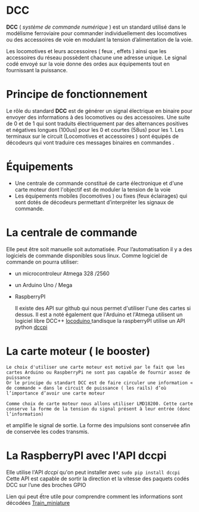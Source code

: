 DCC
===

**DCC** ( *système de commande numérique* ) est un standard utilisé  dans le modélisme ferroviaire pour commander individuellement des locomotives ou des accessoires de voie en modulant 
la tension d’alimentation de la voie.

Les locomotives et leurs accessoires ( feux , effets ) ainsi que les accessoires du réseau possèdent chacune une adresse unique. 
Le signal  codé envoyé sur la voie donne des ordes aux équipements tout en fournissant la puissance.

Principe de fonctionnement
==========================
                                                    
        
Le rôle du standard **DCC** est de générer un signal électrique en binaire pour envoyer  des informations à des locomotives ou des accessoires. 
Une suite de 0 et de 1 qui sont  traduits électriquement par des alternances positives et négatives longues (100us) pour  les 0 et courtes (58us) pour les 1. 
Les terminaux sur le circuit (Locomotives et accessoires ) sont équipés de décodeurs qui vont traduire ces messages  binaires en commandes .
		
Équipements                                   
===========
- Une centrale de commande constitué de carte électronique et d'une carte moteur dont l'objectif est de moduler la tension de la voie
- Les équipements mobiles (locomotives ) ou fixes (feux éclairages) qui sont dotés de décodeurs permettant d’interpréter les signaux de commande.

La centrale de commande
=======================
        
Elle peut être soit manuelle  soit automatisée.
Pour l’automatisation il y a des logiciels de commande disponibles sous linux.
Comme logiciel de commande on pourra utiliser:
 * un microcontroleur Atmega 328 /2560
 * un Arduino Uno / Mega
 * RaspberryPI 

    Il existe des API sur github qui nous permet d'utiliser l'une des cartes si dessus.
    Il est a noté également que l'Arduino et l'Atmega utilisent un logiciel libre DCC++ [locoduino ](https://www.locoduino.org/spip.php?article182) tandisque la raspberryPI utilise 
    un API python [dccpi](https://github.com/hsanjuan/dccpi) 

La carte moteur ( le booster)
===============
    Le choix d'utiliser une carte moteur est motivé par le fait que les cartes Arduino ou RaspberryPi ne sont pas capable de fournir assez de puissance
    Or le principe du standart DCC est de faire circuler une information « de commande » dans le circuit de puissance ( les rails) d’où l’importance d’avoir une carte moteur 

	Comme choix de carte moteur nous allons utiliser LMD18200. Cette carte conserve la forme de la tension du signal présent à leur entrée (donc l’information)
et amplifie le signal de sortie. La forme des impulsions sont conservée afin de conservée les codes transmis.

La RaspberryPI avec l'API dccpi
===============================
 Elle utilise l'API _dccpi_  qu'on peut installer avec `sudo pip install dccpi`
Cette API est capable de sortir  la direction et la vitesse des paquets codés DCC sur l’une des broches GPIO


	 
Lien qui peut ếtre utile pour comprendre comment les informations sont décodées
[Train_miniature](http://stephane.ravaut.free.fr/Train_miniature/LE_DCC/Le_DCC_Comment_ca_marche.html)
